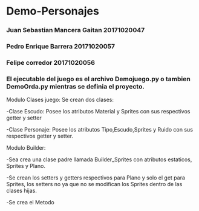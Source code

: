 # Demo-Personajes
### Juan Sebastian Mancera Gaitan 20171020047 
### Pedro Enrique Barrera 20171020057
### Felipe corredor 20171020056

### El ejecutable del juego es el archivo Demojuego.py o tambien DemoOrda.py mientras se definia el proyecto.



Modulo Clases juego: Se crean dos clases:

-Clase Escudo: Posee los atributos Material y Sprites con sus respectivos getter y setter

-Clase Personaje:  Posee los atributos Tipo,Escudo,Sprites y Ruido con sus respectivos getter y setter.

Modulo Builder: 

-Sea crea una clase padre llamada Builder_Sprites con atributos estaticos, Sprites y Plano.

-Se crean los setters y getters respectivos para Plano y solo el get para Sprites, los setters no ya que  no se modifican los Sprites dentro de las clases hijas.

-Se crea el Metodo


